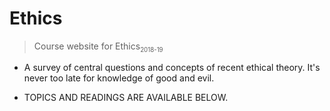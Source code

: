 <!-- ![logo](_media/tree-knowledge-icon.png) -->

# Ethics

> Course website for Ethics<sub><small>2018-19</small></sub>


- A survey of central questions and concepts of recent ethical theory. It's never too late for knowledge of good and evil.

- TOPICS AND READINGS ARE AVAILABLE BELOW.

<!-- [Get Started](https://digitalphi.github.io/Ethics/#/README)
[Topics & Readings](https://digitalphi.github.io/Ethics/#/schedule) -->

